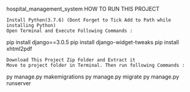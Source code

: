 
hospital_management_system
HOW TO RUN THIS PROJECT

    Install Python(3.7.6) (Dont Forget to Tick Add to Path while installing Python)
    Open Terminal and Execute Following Commands :

pip install django==3.0.5
pip install django-widget-tweaks
pip install xhtml2pdf

    Download This Project Zip Folder and Extract it
    Move to project folder in Terminal. Then run following Commands :

py manage.py makemigrations
py manage.py migrate
py manage.py runserver
